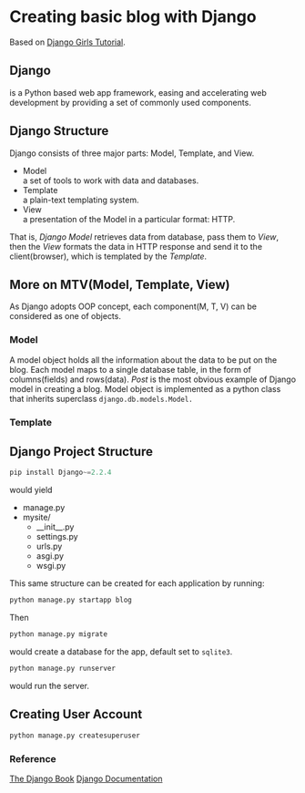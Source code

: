 # Creating basic blog with Django
Based on [Django Girls Tutorial](https://tutorial.djangogirls.org/en/).
  
## Django
is a Python based web app framework, easing and accelerating web development by providing a set of commonly used components.
  
## Django Structure
[](img/mtv.png)
  
Django consists of three major parts: Model, Template, and View.  
* Model  
a set of tools to work with data and databases.
* Template  
a plain-text templating system.
* View  
a presentation of the Model in a particular format: HTTP.
  
That is, *Django Model* retrieves data from database, pass them to *View*, then the *View* formats the data in HTTP response and send it to the client(browser), which is templated by the *Template*.
  
## More on MTV(Model, Template, View)
As Django adopts OOP concept, each component(M, T, V) can be considered as one of objects.
### Model
A model object holds all the information about the data to be put on the blog. Each model maps to a single database table, in the form of columns(fields) and rows(data). *Post* is the most obvious example of Django model in creating a blog.
Model object is implemented as a python class that inherits superclass `django.db.models.Model.`
### Template
  
## Django Project Structure
```python
pip install Django~=2.2.4
```
would yield 
- manage.py
- mysite/
    - \_\_init\_\_.py
    - settings.py
    - urls.py
    - asgi.py
    - wsgi.py
  
This same structure can be created for each application by running:
```python
python manage.py startapp blog
```
  
Then
```python
python manage.py migrate
```
would create a database for the app, default set to `sqlite3`.
```python
python manage.py runserver
```
would run the server.


## Creating User Account
```python
python manage.py createsuperuser
```
  
### Reference
[The Django Book](https://djangobook.com/mdj2-django-structure/)
[Django Documentation](https://docs.djangoproject.com/en/3.0)
